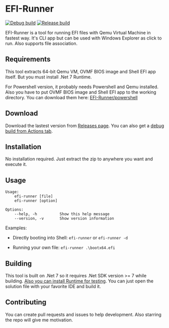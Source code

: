 # EFI-Runner
[![Debug build](https://github.com/Segilmez06/EFI-Runner/actions/workflows/debug-build.yml/badge.svg)](https://github.com/Segilmez06/EFI-Runner/actions/workflows/debug-build.yml)
[![Release build](https://github.com/Segilmez06/EFI-Runner/actions/workflows/release-build.yml/badge.svg)](https://github.com/Segilmez06/EFI-Runner/actions/workflows/release-build.yml)

EFI-Runner is a tool for running EFI files with Qemu Virtual Machine in fastest way. It's CLI app but can be used with Windows Explorer as click to run. Also supports file association.

## Requirements
This tool extracts 64-bit Qemu VM, OVMF BIOS image and Shell EFI app itself. But you must install .Net 7 Runtime.

For Powershell version, it probably needs Powershell and Qemu installed. Also you have to put OVMF BIOS image and Shell EFI app to the working directory. You can download them here: [EFI-Runner/powershell](https://github.com/Segilmez06/EFI-Runner/tree/main/powershell)

## Download
Download the lastest version from [Releases page](https://github.com/Segilmez06/EFI-Runner/releases/latest). You can also get a [debug build from Actions tab](https://github.com/Segilmez06/EFI-Runner/actions/workflows/debug-build.yml).

## Installation
No installation required. Just extract the zip to anywhere you want and execute it.

## Usage
```
Usage: 
    efi-runner [file]
    efi-runner [option]

Options:
    --help, -h          Show this help message
    --version, -v       Show version information
```
Examples:
- Directly booting into Shell:
  `efi-runner` or `efi-runner -d`

- Running your own file:
  `efi-runner .\bootx64.efi`
  
## Building
This tool is built on .Net 7 so it requires .Net SDK version >= 7 while building. [Also you can install Runtime for testing](#requirements). You can just open the solution file with your favorite IDE and build it.

## Contributing
You can create pull requests and issues to help development. Also starring the repo will give me motivation.

